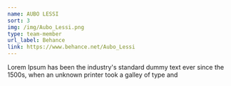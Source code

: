 ```yaml
---
name: AUBO LESSI
sort: 3
img: /img/Aubo_Lessi.png
type: team-member
url_label: Behance
link: https://www.behance.net/Aubo_Lessi
---
```


Lorem Ipsum has been the industry's standard dummy text ever since the 1500s, when an
unknown printer took a galley of type and
